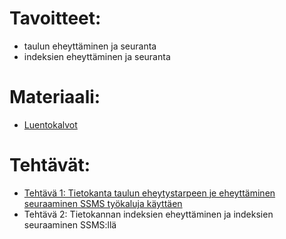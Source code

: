 # Tavoitteet:

- taulun eheyttäminen ja seuranta 
- indeksien eheyttäminen ja seuranta


# Materiaali: 

- [ Luentokalvot ]()

# Tehtävät:   

- [Tehtävä 1: Tietokanta taulun eheytystarpeen je eheyttäminen seuraaminen SSMS työkaluja käyttäen](Tehtava_01.md)
- Tehtävä 2: Tietokannan indeksien eheyttäminen ja indeksien seuraaminen SSMS:llä